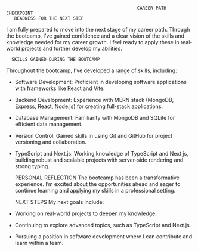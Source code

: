                                                      CAREER PATH CHECKPOINT
       READNESS FOR THE NEXT STEP
I am fully prepared to move into the next stage of my career path. Through the bootcamp, I’ve gained confidence and a clear vision of the skills and knowledge needed for my career growth. I feel ready to apply these in real-world projects and further develop my abilities.

      SKILLS GAINED DURING THE BOOTCAMP
Throughout the bootcamp, I've developed a range of skills, including:
- Software Development: Proficient in developing software applications with frameworks like React and Vite.
- Backend Development: Experience with MERN stack (MongoDB, Express, React, Node.js) for creating full-stack applications.
- Database Management: Familiarity with MongoDB and SQLite for efficient data management.
- Version Control: Gained skills in using Git and GitHub for project versioning and collaboration.
- TypeScript and Next.js: Working knowledge of TypeScript and Next.js, building robust and scalable projects with server-side rendering and strong typing.

     PERSONAL REFLECTION
The bootcamp has been a transformative experience. I’m excited about the opportunities ahead and eager to continue learning and applying my skills in a professional setting.

     NEXT STEPS
My next goals include:
- Working on real-world projects to deepen my knowledge.
- Continuing to explore advanced topics, such as TypeScript and Next.js.
- Pursuing a position in software development where I can contribute and learn within a team.
